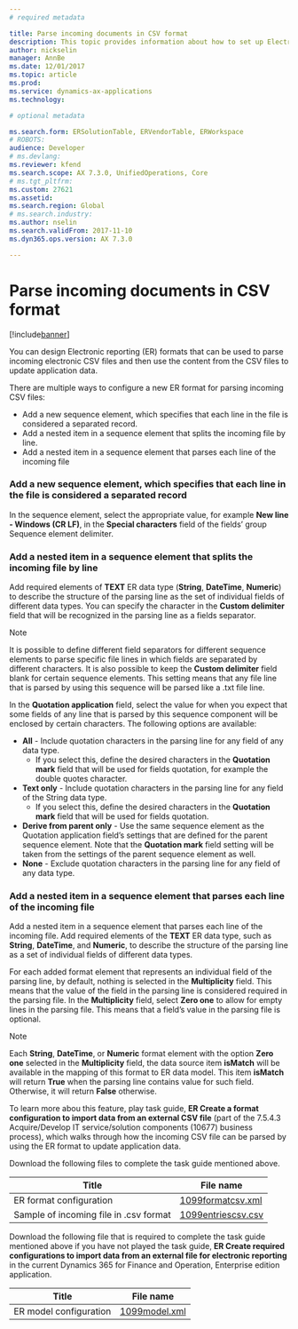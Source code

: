 ```yaml
---
# required metadata

title: Parse incoming documents in CSV format
description: This topic provides information about how to set up Electronic reporting (ER) formats to parse incoming CSV formatted documents. 
author: nickselin
manager: AnnBe
ms.date: 12/01/2017
ms.topic: article
ms.prod: 
ms.service: dynamics-ax-applications
ms.technology: 

# optional metadata

ms.search.form: ERSolutionTable, ERVendorTable, ERWorkspace
# ROBOTS: 
audience: Developer
# ms.devlang: 
ms.reviewer: kfend
ms.search.scope: AX 7.3.0, UnifiedOperations, Core
# ms.tgt_pltfrm: 
ms.custom: 27621
ms.assetid: 
ms.search.region: Global
# ms.search.industry: 
ms.author: nselin
ms.search.validFrom: 2017-11-10
ms.dyn365.ops.version: AX 7.3.0

---
```

# Parse incoming documents in CSV format
[!include[banner](../includes/banner.md)]

You can design Electronic reporting (ER) formats that can be used to parse incoming electronic CSV files and then use the content from the CSV files to update application data.

There are multiple ways to configure a new ER format for parsing incoming CSV files:

- Add a new sequence element, which specifies that each line in the file is considered a separated record.
- Add a nested item in a sequence element that splits the incoming file by line.
- Add a nested item in a sequence element that parses each line of the incoming file

### Add a new sequence element, which specifies that each line in the file is considered a separated record
In the sequence element, select the appropriate value, for example **New line - Windows (CR LF)**, in the **Special characters** field of the fields’ group Sequence element delimiter.

### Add a nested item in a sequence element that splits the incoming file by line
Add required elements of **TEXT** ER data type (**String**, **DateTime**, **Numeric**) to describe the structure of the parsing line as the set of individual fields of different data types.
You can specify the character in the **Custom delimiter** field that will be recognized in the parsing line as a fields separator.

> [!NOTE]
   > It is possible to define different field separators for different sequence elements to parse specific file lines in which fields are separated by different characters. It is also possible to keep the **Custom delimiter** field blank for certain sequence elements. This setting means that any file line that is parsed by using this sequence will be parsed like a .txt file line.

In the **Quotation application** field, select the value for when you expect that some fields of any line that is parsed by this sequence component will be enclosed by certain characters. The following options are available:

- **All** - Include quotation characters in the parsing line for any field of any data type.
  - If you select this, define the desired characters in the **Quotation mark** field that will be used for fields quotation, for example the double quotes character.
- **Text only** - Include quotation characters in the parsing line for any field of the String data type.
  - If you select this, define the desired characters in the **Quotation mark** field that will be used for fields quotation.
- **Derive from parent only** - Use the same sequence element as the Quotation application field’s settings that are defined for the parent sequence element.
Note that the **Quotation mark** field setting will be taken from the settings of the parent sequence element as well.
- **None** - Exclude quotation characters in the parsing line for any field of any data type.

### Add a nested item in a sequence element that parses each line of the incoming file
Add a nested item in a sequence element that parses each line of the incoming file. Add required elements of the **TEXT** ER data type, such as **String**, **DateTime**, and **Numeric**, to describe the structure of the parsing line as a set of individual fields of different data types.

For each added format element that represents an individual field of the parsing line, by default, nothing is selected in the **Multiplicity** field. This means that the value of the field in the parsing line is considered required in the parsing file.
In the **Multiplicity** field, select **Zero one** to allow for empty lines in the parsing file. This means that a field’s value in the parsing file is optional.

> [!NOTE]
   > Each **String**, **DateTime**, or **Numeric** format element with the option **Zero one** selected in the **Multiplicity** field, the data source item **isMatch** will be available in the mapping of this format to ER data model. This item **isMatch** will return **True** when the parsing line contains value for such field. Otherwise, it will return **False** otherwise.

To learn more abou this feature, play task guide, **ER Create a format configuration to import data from an external CSV file** (part of the 7.5.4.3 Acquire/Develop IT service/solution components (10677) business process), which walks through how the incoming CSV file can be parsed by using the ER format to update application data.

Download the following files to complete the task guide mentioned above.

| Title                                  | File name          |
|----------------------------------------|--------------------|
| ER format configuration                | [1099formatcsv.xml](https://go.microsoft.com/fwlink/?linkid=862266)  |
| Sample of incoming file in .csv format | [1099entriescsv.csv](https://go.microsoft.com/fwlink/?linkid=862266) |

Download the following file that is required to complete the task guide mentioned above if you have not played the task guide, **ER Create required configurations to import data from an external file for electronic reporting** in the current Dynamics 365 for Finance and Operation, Enterprise edition application.

| Title                                  | File name          |
|----------------------------------------|--------------------|
| ER model configuration               | [1099model.xml](https://go.microsoft.com/fwlink/?linkid=862266)  |
